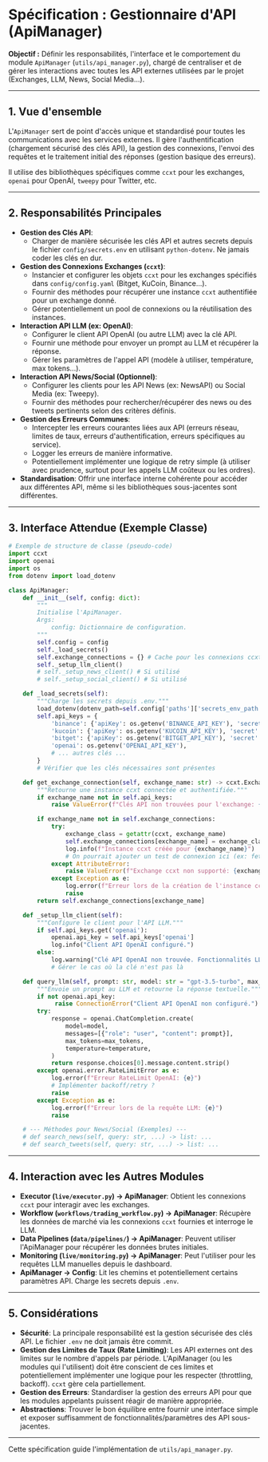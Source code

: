 # Spécification : Gestionnaire d'API (ApiManager)

**Objectif :** Définir les responsabilités, l'interface et le comportement du module `ApiManager` (`utils/api_manager.py`), chargé de centraliser et de gérer les interactions avec toutes les API externes utilisées par le projet (Exchanges, LLM, News, Social Media...).

---

## 1. Vue d'ensemble

L'`ApiManager` sert de point d'accès unique et standardisé pour toutes les communications avec les services externes. Il gère l'authentification (chargement sécurisé des clés API), la gestion des connexions, l'envoi des requêtes et le traitement initial des réponses (gestion basique des erreurs).

Il utilise des bibliothèques spécifiques comme `ccxt` pour les exchanges, `openai` pour OpenAI, `tweepy` pour Twitter, etc.

---

## 2. Responsabilités Principales

*   **Gestion des Clés API**:
    *   Charger de manière sécurisée les clés API et autres secrets depuis le fichier `config/secrets.env` en utilisant `python-dotenv`. Ne jamais coder les clés en dur.
*   **Gestion des Connexions Exchanges (`ccxt`)**:
    *   Instancier et configurer les objets `ccxt` pour les exchanges spécifiés dans `config/config.yaml` (Bitget, KuCoin, Binance...).
    *   Fournir des méthodes pour récupérer une instance `ccxt` authentifiée pour un exchange donné.
    *   Gérer potentiellement un pool de connexions ou la réutilisation des instances.
*   **Interaction API LLM (ex: OpenAI)**:
    *   Configurer le client API OpenAI (ou autre LLM) avec la clé API.
    *   Fournir une méthode pour envoyer un prompt au LLM et récupérer la réponse.
    *   Gérer les paramètres de l'appel API (modèle à utiliser, température, max tokens...).
*   **Interaction API News/Social (Optionnel)**:
    *   Configurer les clients pour les API News (ex: NewsAPI) ou Social Media (ex: Tweepy).
    *   Fournir des méthodes pour rechercher/récupérer des news ou des tweets pertinents selon des critères définis.
*   **Gestion des Erreurs Communes**:
    *   Intercepter les erreurs courantes liées aux API (erreurs réseau, limites de taux, erreurs d'authentification, erreurs spécifiques au service).
    *   Logger les erreurs de manière informative.
    *   Potentiellement implémenter une logique de retry simple (à utiliser avec prudence, surtout pour les appels LLM coûteux ou les ordres).
*   **Standardisation**: Offrir une interface interne cohérente pour accéder aux différentes API, même si les bibliothèques sous-jacentes sont différentes.

---

## 3. Interface Attendue (Exemple Classe)

```python
# Exemple de structure de classe (pseudo-code)
import ccxt
import openai
import os
from dotenv import load_dotenv

class ApiManager:
    def __init__(self, config: dict):
        """
        Initialise l'ApiManager.
        Args:
            config: Dictionnaire de configuration.
        """
        self.config = config
        self._load_secrets()
        self.exchange_connections = {} # Cache pour les connexions ccxt
        self._setup_llm_client()
        # self._setup_news_client() # Si utilisé
        # self._setup_social_client() # Si utilisé

    def _load_secrets(self):
        """Charge les secrets depuis .env."""
        load_dotenv(dotenv_path=self.config['paths']['secrets_env_path'])
        self.api_keys = {
            'binance': {'apiKey': os.getenv('BINANCE_API_KEY'), 'secret': os.getenv('BINANCE_SECRET_KEY')},
            'kucoin': {'apiKey': os.getenv('KUCOIN_API_KEY'), 'secret': os.getenv('KUCOIN_SECRET_KEY'), 'password': os.getenv('KUCOIN_API_PASSWORD')},
            'bitget': {'apiKey': os.getenv('BITGET_API_KEY'), 'secret': os.getenv('BITGET_SECRET_KEY'), 'password': os.getenv('BITGET_API_PASSWORD')},
            'openai': os.getenv('OPENAI_API_KEY'),
            # ... autres clés ...
        }
        # Vérifier que les clés nécessaires sont présentes

    def get_exchange_connection(self, exchange_name: str) -> ccxt.Exchange:
        """Retourne une instance ccxt connectée et authentifiée."""
        if exchange_name not in self.api_keys:
            raise ValueError(f"Clés API non trouvées pour l'exchange: {exchange_name}")

        if exchange_name not in self.exchange_connections:
            try:
                exchange_class = getattr(ccxt, exchange_name)
                self.exchange_connections[exchange_name] = exchange_class(self.api_keys[exchange_name])
                log.info(f"Instance ccxt créée pour {exchange_name}")
                # On pourrait ajouter un test de connexion ici (ex: fetch_balance)
            except AttributeError:
                raise ValueError(f"Exchange ccxt non supporté: {exchange_name}")
            except Exception as e:
                log.error(f"Erreur lors de la création de l'instance ccxt pour {exchange_name}: {e}")
                raise
        return self.exchange_connections[exchange_name]

    def _setup_llm_client(self):
        """Configure le client pour l'API LLM."""
        if self.api_keys.get('openai'):
            openai.api_key = self.api_keys['openai']
            log.info("Client API OpenAI configuré.")
        else:
            log.warning("Clé API OpenAI non trouvée. Fonctionnalités LLM désactivées.")
            # Gérer le cas où la clé n'est pas là

    def query_llm(self, prompt: str, model: str = "gpt-3.5-turbo", max_tokens: int = 150, temperature: float = 0.7) -> str:
        """Envoie un prompt au LLM et retourne la réponse textuelle."""
        if not openai.api_key:
             raise ConnectionError("Client API OpenAI non configuré.")
        try:
            response = openai.ChatCompletion.create(
                model=model,
                messages=[{"role": "user", "content": prompt}],
                max_tokens=max_tokens,
                temperature=temperature,
            )
            return response.choices[0].message.content.strip()
        except openai.error.RateLimitError as e:
            log.error(f"Erreur RateLimit OpenAI: {e}")
            # Implémenter backoff/retry ?
            raise
        except Exception as e:
            log.error(f"Erreur lors de la requête LLM: {e}")
            raise

    # --- Méthodes pour News/Social (Exemples) ---
    # def search_news(self, query: str, ...) -> list: ...
    # def search_tweets(self, query: str, ...) -> list: ...

```

---

## 4. Interaction avec les Autres Modules

*   **Executor (`live/executor.py`) -> ApiManager**: Obtient les connexions `ccxt` pour interagir avec les exchanges.
*   **Workflow (`workflows/trading_workflow.py`) -> ApiManager**: Récupère les données de marché via les connexions `ccxt` fournies et interroge le LLM.
*   **Data Pipelines (`data/pipelines/`) -> ApiManager**: Peuvent utiliser l'ApiManager pour récupérer les données brutes initiales.
*   **Monitoring (`live/monitoring.py`) -> ApiManager**: Peut l'utiliser pour les requêtes LLM manuelles depuis le dashboard.
*   **ApiManager -> Config**: Lit les chemins et potentiellement certains paramètres API. Charge les secrets depuis `.env`.

---

## 5. Considérations

*   **Sécurité**: La principale responsabilité est la gestion sécurisée des clés API. Le fichier `.env` ne doit jamais être commit.
*   **Gestion des Limites de Taux (Rate Limiting)**: Les API externes ont des limites sur le nombre d'appels par période. L'ApiManager (ou les modules qui l'utilisent) doit être conscient de ces limites et potentiellement implémenter une logique pour les respecter (throttling, backoff). `ccxt` gère cela partiellement.
*   **Gestion des Erreurs**: Standardiser la gestion des erreurs API pour que les modules appelants puissent réagir de manière appropriée.
*   **Abstractions**: Trouver le bon équilibre entre fournir une interface simple et exposer suffisamment de fonctionnalités/paramètres des API sous-jacentes.

---

Cette spécification guide l'implémentation de `utils/api_manager.py`.
